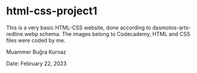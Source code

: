 # html-css-project1

This is a very basic HTML-CSS website, done according to dasmotos-arts-redline.webp schema.
The images belong to Codecademy, HTML and CSS files were coded by me.

Muammer Buğra Kurnaz

Date: February 22, 2023
